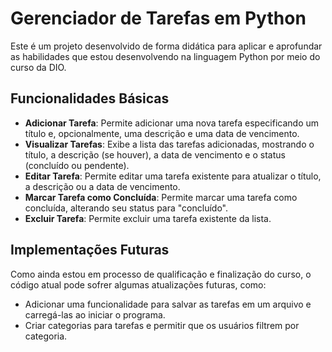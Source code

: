 # Gerenciador de Tarefas em Python

Este é um projeto desenvolvido de forma didática para aplicar e aprofundar as habilidades que estou desenvolvendo na linguagem Python por meio do curso da DIO.

## Funcionalidades Básicas
- **Adicionar Tarefa**: Permite adicionar uma nova tarefa especificando um título e, opcionalmente, uma descrição e uma data de vencimento.
- **Visualizar Tarefas**: Exibe a lista das tarefas adicionadas, mostrando o título, a descrição (se houver), a data de vencimento e o status (concluído ou pendente).
- **Editar Tarefa**: Permite editar uma tarefa existente para atualizar o título, a descrição ou a data de vencimento.
- **Marcar Tarefa como Concluída**: Permite marcar uma tarefa como concluída, alterando seu status para "concluído".
- **Excluir Tarefa**: Permite excluir uma tarefa existente da lista.

## Implementações Futuras
Como ainda estou em processo de qualificação e finalização do curso, o código atual pode sofrer algumas atualizações futuras, como:

- Adicionar uma funcionalidade para salvar as tarefas em um arquivo e carregá-las ao iniciar o programa.
- Criar categorias para tarefas e permitir que os usuários filtrem por categoria.
